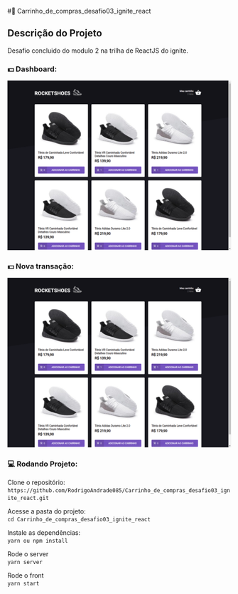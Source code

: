 #:handbag: Carrinho_de_compras_desafio03_ignite_react

## Descrição do Projeto

Desafio concluido do modulo 2 na trilha de ReactJS do ignite.

### :dollar: Dashboard:
![dashboard](https://github.com/RodrigoAndrade085/Carrinho_de_compras_desafio03_ignite_react/blob/master/src/assets/images/cart_dashboard.png)

### :dollar: Nova transação:
![novatransação](https://github.com/RodrigoAndrade085/Carrinho_de_compras_desafio03_ignite_react/blob/master/src/assets/images/cart_dashboard.png)


### :computer: Rodando Projeto:

  Clone o repositório:  
  `https://github.com/RodrigoAndrade085/Carrinho_de_compras_desafio03_ignite_react.git`
  
  Acesse a pasta do projeto:  
  `cd Carrinho_de_compras_desafio03_ignite_react`
  
  Instale as dependências:  
  `yarn ou npm install`

  Rode o server  
  `yarn server`
  
  Rode o front  
  `yarn start`
